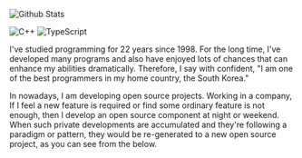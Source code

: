 ![Github Stats](https://github-readme-stats.vercel.app/api?username=samchon&show_icons=true)

![C++](https://img.shields.io/badge/-C++-00599c?style=for-the-badge&logoColor=fff)
![TypeScript](https://img.shields.io/badge/-typescript-007acc?style=for-the-badge&logo=typescript&logoColor=fff)

I've studied programming for 22 years since 1998. For the long time, I've developed many programs and also have enjoyed lots of chances that can enhance my abilities dramatically. Therefore, I say with confident, "I am one of the best programmers in my home country, the South Korea."

In nowadays, I am developing open source projects. Working in a company, If I feel a new feature is required or find some ordinary feature is not enough, then I develop an open source component at night or weekend. When such private developments are accumulated and they're following a paradigm or pattern, they would be re-generated to a new open source project, as you can see from the below.